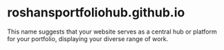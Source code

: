 # roshansportfoliohub.github.io
This name suggests that your website serves as a central hub or platform for your portfolio, displaying your diverse range of work.
